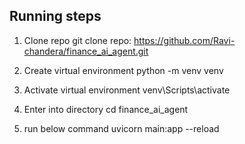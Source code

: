 ## Running steps
1. Clone repo 
git clone repo: https://github.com/Ravi-chandera/finance_ai_agent.git
2. Create virtual environment 
python -m venv venv
3. Activate virtual environment 
venv\Scripts\activate

2. Enter into directory 
cd finance_ai_agent
3. run below command
uvicorn main:app --reload
